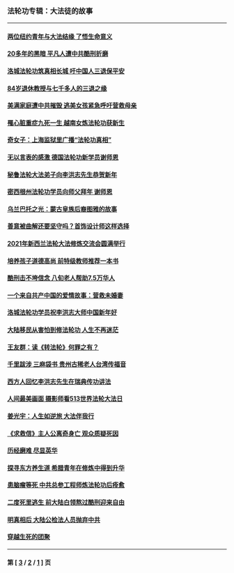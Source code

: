 ### 法轮功专辑：大法徒的故事
---
#### [两位纽约青年与大法结缘 了悟生命意义](../../pages/nf1147481/n14002785.md?07020430) 
#### [20多年的黑暗 平凡人遭中共酷刑折磨](../../pages/nf1147481/n13997976.md?07020430) 
#### [洛城法轮功筑真相长城 吁中国人三退保平安](../../pages/nf1147481/n13892471.md?07020430) 
#### [84岁退休教授与七千多人的三退之缘](../../pages/nf1147481/n13796650.md?07020430) 
#### [美满家庭遭中共摧毁 逃美女孩紧急呼吁营救母亲](../../pages/nf1147481/n13792859.md?07020430) 
#### [罹心脏重症九死一生 越南女炼法轮功获新生](../../pages/nf1147481/n13732766.md?07020430) 
#### [奇女子：上海监狱里广播“法轮功真相”](../../pages/nf1147481/n13726443.md?07020430) 
#### [无以言表的感激 德国法轮功新学员谢师恩](../../pages/nf1147481/n13543790.md?07020430) 
#### [秘鲁法轮大法弟子向李洪志先生恭贺新年](../../pages/nf1147481/n13540182.md?07020430) 
#### [密西根州法轮功学员向师父拜年 谢师恩](../../pages/nf1147481/n13538183.md?07020430) 
#### [乌兰巴托之光：蒙古皇族后裔图雅的故事](../../pages/nf1147481/n13155759.md?07020430) 
#### [善意被曲解还要坚守吗？首饰设计师这样选择](../../pages/nf1147481/n13077575.md?07020430) 
#### [2021年新西兰法轮大法修炼交流会圆满举行](../../pages/nf1147481/n13033149.md?07020430) 
#### [培养孩子道德高尚 前特级教师推荐一本书](../../pages/nf1147481/n12938640.md?07020430) 
#### [酷刑击不垮信念 八旬老人帮助7.5万华人](../../pages/nf1147481/n12880712.md?07020430) 
#### [一个来自共产中国的爱情故事：营救未婚妻](../../pages/nf1147481/n12778386.md?07020430) 
#### [洛城法轮功学员祝李洪志大师中国新年好](../../pages/nf1147481/n12724685.md?07020430) 
#### [大陆移民从害怕到修法轮功 人生不再迷茫](../../pages/nf1147481/n12414325.md?07020430) 
#### [王友群：读《转法轮》何罪之有？](../../pages/nf1147481/n12408647.md?07020430) 
#### [千里跋涉 三麻袋书 贵州古稀老人台湾传福音](../../pages/nf1147481/n12198750.md?07020430) 
#### [西方人回忆李洪志先生在瑞典传功讲法](../../pages/nf1147481/n12099607.md?07020430) 
#### [人间最美画面 摄影师看513世界法轮大法日](../../pages/nf1147481/n12094118.md?07020430) 
#### [姜光宇：人生如逆旅 大法伴我行](../../pages/nf1147481/n12088664.md?07020430) 
#### [《求救信》主人公离奇身亡 观众质疑死因](../../pages/nf1147481/n11845215.md?07020430) 
#### [历经磨难 尽显英华](../../pages/nf1147481/n11723297.md?07020430) 
#### [探寻东方养生道 希腊青年在修炼中得到升华](../../pages/nf1147481/n11494502.md?07020430) 
#### [患脑瘤等死 中共总参工程师炼法轮功后痊愈](../../pages/nf1147481/n11466682.md?07020430) 
#### [二度死里逃生 前大陆白领熬过酷刑迎来自由](../../pages/nf1147481/n11368594.md?07020430) 
#### [明真相后 大陆公检法人员抛弃中共](../../pages/nf1147481/n11358618.md?07020430) 
#### [穿越生死的团聚](../../pages/nf1147481/n11258922.md?07020430) 

---
#### 第 [ [3](./3.md?07020430) / [2](./2.md?07020430) / [1](./1.md?07020430) ] 页
